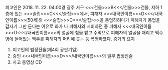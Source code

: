 피고인은 2018. 11. 22. 04:00경 광주 서구 <<<건물>>>B<<</건물>>>건물, 지하 1층에 있는 <<<술집>>>C<<</술집>>>에서, 피해자 <<<내국인이름>>>D<<</내국인이름>>>(50세)와 <<<술집>>>C<<</술집>>>을 동업하려다가 피해자가 동업을 갑자기 그만 둔다는 이유로 화가 나 피해자와 시비하던 중 피해자 <<<내국인이름>>>D<<</내국인이름>>>의 얼굴에 침을 뱉고 주먹으로 피해자의 얼굴을 때리고 맥주병에 들어있는 맥주를 피해자의 머리에 붓는 등 폭행하였다. 증거의 요지
1. 피고인의 법정진술(제4회 공판기일)
1. 증인 <<<내국인이름>>>D<<</내국인이름>>>의 일부 법정진술
1. 사고 동영상 CD